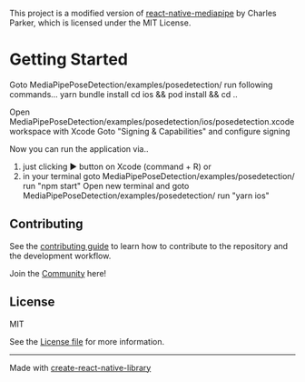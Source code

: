 This project is a modified version of [react-native-mediapipe](https://github.com/cdiddy77/react-native-mediapipe) by Charles Parker, which is licensed under the MIT License.

# Getting Started
Goto MediaPipePoseDetection/examples/posedetection/
run following commands...
yarn
bundle install
cd ios && pod install && cd ..

Open MediaPipePoseDetection/examples/posedetection/ios/posedetection.xcodeworkspace with Xcode
Goto "Signing & Capabilities" and configure signing

Now you can run the application via..
1. just clicking ▶ button on Xcode (command + R)
or
2. in your terminal goto MediaPipePoseDetection/examples/posedetection/
   run "npm start"
   Open new terminal and goto MediaPipePoseDetection/examples/posedetection/
   run "yarn ios"




## Contributing

See the [contributing guide](CONTRIBUTING.md) to learn how to contribute to the repository and the development workflow.

Join the [Community](https://discord.gg/ApuAzVnAaX) here! 

## License

MIT

See the [License file](LICENSE) for more information.

---

Made with [create-react-native-library](https://github.com/callstack/react-native-builder-bob)
